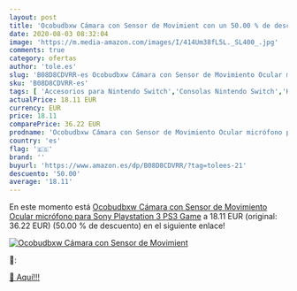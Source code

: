 ```yaml
---
layout: post
title: 'Ocobudbxw Cámara con Sensor de Movimient con un 50.00 % de descuento'
date: 2020-08-03 08:32:04
image: 'https://m.media-amazon.com/images/I/414Um38fL5L._SL400_.jpg'
comments: true
category: ofertas
author: 'tole.es'
slug: 'B08D8CDVRR-es Ocobudbxw Cámara con Sensor de Movimiento Ocular micrófono...'
sku: 'B08D8CDVRR-es'
tags: [ 'Accesorios para Nintendo Switch','Consolas Nintendo Switch','Hardware y juegos para Nintendo Switch','Juegos para Nintendo Switch','Mandos para Nintendo Switch','Videojuegos','playstation', ]
actualPrice: 18.11 EUR
currency: EUR
price: 18.11
comparePrice: 36.22 EUR
prodname: 'Ocobudbxw Cámara con Sensor de Movimiento Ocular micrófono para Sony Playstation 3 PS3 Game'
country: 'es'
flag: '🇪🇸'
brand: ''
buyurl: 'https://www.amazon.es/dp/B08D8CDVRR/?tag=tolees-21'
descuento: '50.00'
average: '18.11'
---
```


En este momento está [Ocobudbxw Cámara con Sensor de Movimiento Ocular micrófono para Sony Playstation 3 PS3 Game](https://www.amazon.es/dp/B08D8CDVRR/?tag=tolees-21) a 18.11 EUR (original: 36.22 EUR) (50.00 %  de descuento) en el siguiente enlace!

[![Ocobudbxw Cámara con Sensor de Movimient](https://m.media-amazon.com/images/I/414Um38fL5L._SL400_.jpg)](https://www.amazon.es/dp/B08D8CDVRR/?tag=tolees-21)

🔎:


[🛒 Aquí!!!](https://www.amazon.es/dp/B08D8CDVRR/?tag=tolees-21)
